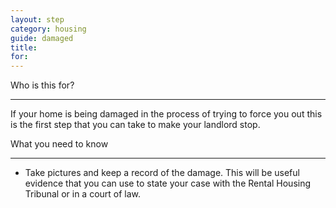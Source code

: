 ```yaml
---
layout: step
category: housing
guide: damaged
title:
for:
---
```

<div class="intro">
  <div class="header"><i class="fa fa-fw fa-users" aria-hidden="true"></i> Who is this for?</div>
  <hr>
  <div class="content">
    <p>If your home is being damaged in the process of trying to force you out this is the first step that you can take to make your landlord stop.</p>
  </div>
</div>

<div class="summary">
  <div class="header"><i class="fa fa-fw fa-exclamation-circle" aria-hidden="true"></i> What you need to know</div>
  <hr>
  <div class="content">
    <ul class="fa-ul">
      <li><i class="fa-li fa fa-info-circle"></i>Take pictures and keep a record of the damage. This will be useful evidence that you can use to state your case with the Rental Housing Tribunal or in a court of law.</li>
    </ul>
  </div>
</div>
